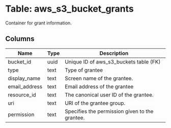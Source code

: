 
# Table: aws_s3_bucket_grants
Container for grant information.
## Columns
| Name        | Type           | Description  |
| ------------- | ------------- | -----  |
|bucket_id|uuid|Unique ID of aws_s3_buckets table (FK)|
|type|text|Type of grantee  |
|display_name|text|Screen name of the grantee.|
|email_address|text|Email address of the grantee|
|resource_id|text|The canonical user ID of the grantee.|
|uri|text|URI of the grantee group.|
|permission|text|Specifies the permission given to the grantee.|
